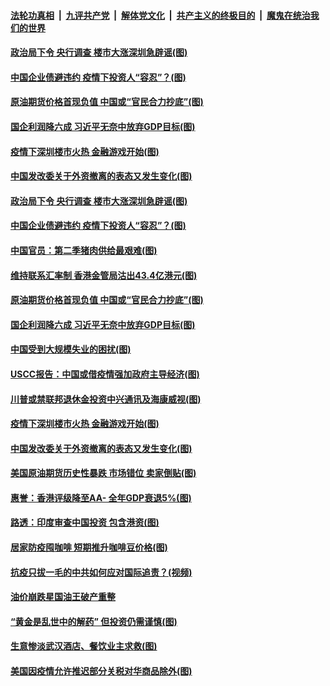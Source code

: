 

####  [法轮功真相](../../../../basic/blob/master/README.md?t=04222301) &nbsp;|&nbsp; [九评共产党](../../../../9ping.md/blob/master/README.md?t=04222301) &nbsp;|&nbsp; [解体党文化](../../../../jtdwh.md/blob/master/README.md?t=04222301)  &nbsp;|&nbsp; [共产主义的终极目的](../../../../gczydzjmd.md/blob/master/README.md?t=04222301) &nbsp;|&nbsp; [魔鬼在统治我们的世界](../../../../mgztzwmdsj.md/blob/master/README.md?t=04222301) 

#### [政治局下令 央行调查 楼市大涨深圳急辟谣(图)](../pages/p5/930716.md?t=04222301) 

#### [中国企业债避违约 疫情下投资人“容忍”？(图)](../pages/p5/930700.md?t=04222301) 

#### [原油期货价格首现负值 中国或“官民合力抄底”(图)](../pages/p5/930602.md?t=04222301) 

#### [国企利润降六成 习近平无奈中放弃GDP目标(图)](../pages/p5/930618.md?t=04222301) 

#### [疫情下深圳楼市火热 金融游戏开始(图)](../pages/p5/930589.md?t=04222301) 

#### [中国发改委关于外资撤离的表态又发生变化(图)](../pages/p5/930585.md?t=04222301) 

#### [政治局下令 央行调查 楼市大涨深圳急辟谣(图)](../pages/p5/930716.md?t=04222301) 

#### [中国企业债避违约 疫情下投资人“容忍”？(图)](../pages/p5/930700.md?t=04222301) 

#### [中国官员：第二季猪肉供给最艰难(图)](../pages/p5/930678.md?t=04222301) 

#### [维持联系汇率制 香港金管局沽出43.4亿港元(图)](../pages/p5/930669.md?t=04222301) 

#### [原油期货价格首现负值 中国或“官民合力抄底”(图)](../pages/p5/930602.md?t=04222301) 

#### [国企利润降六成 习近平无奈中放弃GDP目标(图)](../pages/p5/930618.md?t=04222301) 

#### [中国受到大规模失业的困扰(图)](../pages/p5/930647.md?t=04222301) 

#### [USCC报告：中国或借疫情强加政府主导经济(图)](../pages/p5/930643.md?t=04222301) 

#### [川普或禁联邦退休金投资中兴通讯及海康威视(图)](../pages/p5/930597.md?t=04222301) 

#### [疫情下深圳楼市火热 金融游戏开始(图)](../pages/p5/930589.md?t=04222301) 

#### [中国发改委关于外资撤离的表态又发生变化(图)](../pages/p5/930585.md?t=04222301) 

#### [美国原油期货历史性暴跌 市场错位 卖家倒贴(图)](../pages/p5/930574.md?t=04222301) 

#### [惠誉：香港评级降至AA- 全年GDP衰退5%(图)](../pages/p5/930554.md?t=04222301) 

#### [路透：印度审查中国投资 包含港资(图)](../pages/p5/930550.md?t=04222301) 

#### [居家防疫囤咖啡 短期推升咖啡豆价格(图)](../pages/p5/930549.md?t=04222301) 

#### [抗疫只拔一毛的中共如何应对国际追责？(视频)](../pages/p5/930489.md?t=04222301) 

#### [油价崩跌星国油王破产重整](../pages/p5/930503.md?t=04222301) 

#### [“黄金是乱世中的解药” 但投资仍需谨慎(图)](../pages/p5/930477.md?t=04222301) 

#### [生意惨淡武汉酒店、餐饮业主求救(图)](../pages/p5/930501.md?t=04222301) 

#### [美国因疫情允许推迟部分关税对华商品除外(图)](../pages/p5/930498.md?t=04222301) 

